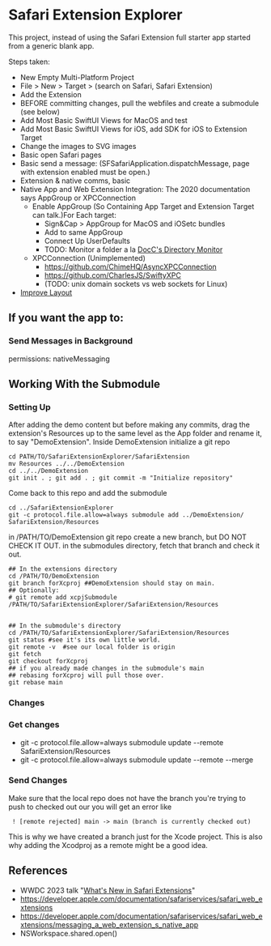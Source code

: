 #  Safari Extension Explorer


This project, instead of using the Safari Extension full starter app started from a generic blank app.

Steps taken:  

- New Empty Multi-Platform Project
- File > New > Target > (search on Safari, Safari Extension)
- Add the Extension
- BEFORE committing changes, pull the webfiles and create a submodule (see below)
- Add Most Basic SwiftUI Views for MacOS and test
- Add Most Basic SwiftUI Views for iOS, add SDK for iOS to Extension Target
- Change the images to SVG images
- Basic open Safari pages
- Basic send a message: (SFSafariApplication.dispatchMessage, page with extension enabled must be open.)
- Extension & native comms, basic
- Native App and Web Extension Integration: The 2020 documentation says AppGroup or XPCConnection
    - Enable AppGroup (So Containing App Target and Extension Target can talk.)For Each target:
        - Sign&Cap > AppGroup for MacOS and iOSetc bundles
        - Add to same AppGroup 
        - Connect Up UserDefaults
        - TODO: Monitor a folder a la [DocC's Directory Monitor](https://github.com/apple/swift-docc/blob/main/Sources/SwiftDocCUtilities/Utility/DirectoryMonitor.swift)
    - XPCConnection (Unimplemented)
        - https://github.com/ChimeHQ/AsyncXPCConnection
        - https://github.com/CharlesJS/SwiftyXPC
        - (TODO: unix domain sockets vs web sockets for Linux)
- [Improve Layout](https://developer.apple.com/documentation/swiftui/composing_custom_layouts_with_swiftui)

## If you want the app to:

### Send Messages in Background

permissions: nativeMessaging

## Working With the Submodule

### Setting Up
After adding the demo content but before making any commits, drag the extension's Resources up to the same level as the App folder and rename it, to say "DemoExtension". Inside DemoExtension initialize a git repo 
```
cd PATH/TO/SafariExtensionExplorer/SafariExtension
mv Resources ../../DemoExtension
cd ../../DemoExtension
git init . ; git add . ; git commit -m "Initialize repository"
```
Come back to this repo and add the submodule

```
cd ../SafariExtensionExplorer
git -c protocol.file.allow=always submodule add ../DemoExtension/ SafariExtension/Resources
```

in /PATH/TO/DemoExtension git repo create a new branch, but DO NOT CHECK IT OUT.
in the submodules directory, fetch that branch and check it out. 

```
## In the extensions directory
cd /PATH/TO/DemoExtension
git branch forXcproj ##DemoExtension should stay on main. 
## Optionally:
# git remote add xcpjSubmodule /PATH/TO/SafariExtensionExplorer/SafariExtension/Resources


## In the submodule's directory
cd /PATH/TO/SafariExtensionExplorer/SafariExtension/Resources
git status #see it's its own little world.
git remote -v  #see our local folder is origin
git fetch
git checkout forXcproj
## if you already made changes in the submodule's main
## rebasing forXcproj will pull those over.
git rebase main 
```

### Changes

### Get changes

- git -c protocol.file.allow=always submodule update --remote SafariExtension/Resources
- git -c protocol.file.allow=always submodule update --remote --merge

### Send Changes

Make sure that the local repo does not have the branch you're trying to push to checked out our you will get an error like

```
 ! [remote rejected] main -> main (branch is currently checked out)

```

This is why we have created a branch just for the Xcode project. This is also why adding the Xcodproj as a remote might be a good idea. 


## References
- WWDC 2023 talk "[What's New in Safari Extensions](https://developer.apple.com/wwdc23/10119)" 
- https://developer.apple.com/documentation/safariservices/safari_web_extensions
- https://developer.apple.com/documentation/safariservices/safari_web_extensions/messaging_a_web_extension_s_native_app
- NSWorkspace.shared.open(<App url>)

